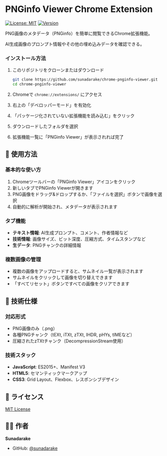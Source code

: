 # PNGinfo Viewer Chrome Extension

[![License: MIT](https://img.shields.io/badge/License-MIT-yellow.svg)](https://opensource.org/licenses/MIT)
[![Version](https://img.shields.io/badge/version-1.0-blue.svg)](https://github.com/sunadarake/chrome-pnginfo-viewer)

PNG画像のメタデータ（PNGinfo）を簡単に閲覧できるChrome拡張機能。

AI生成画像のプロンプト情報やその他の埋め込みデータを確認できる。

### インストール方法

1. このリポジトリをクローンまたはダウンロード
   ```bash
   git clone https://github.com/sunadarake/chrome-pnginfo-viewer.git
   cd chrome-pnginfo-viewer
   ```

2. Chromeで `chrome://extensions/` にアクセス

3. 右上の「デベロッパーモード」を有効化

4. 「パッケージ化されていない拡張機能を読み込む」をクリック

5. ダウンロードしたフォルダを選択

6. 拡張機能一覧に「PNGinfo Viewer」が表示されれば完了

## 🚀 使用方法

### 基本的な使い方
1. Chromeツールバーの「PNGinfo Viewer」アイコンをクリック
2. 新しいタブでPNGinfo Viewerが開きます
3. PNG画像をドラッグ&ドロップするか、「ファイルを選択」ボタンで画像を選択
4. 自動的に解析が開始され、メタデータが表示されます

### タブ機能
- **テキスト情報**: AI生成プロンプト、コメント、作者情報など
- **技術情報**: 画像サイズ、ビット深度、圧縮方式、タイムスタンプなど
- **生データ**: PNGチャンクの詳細情報

### 複数画像の管理
- 複数の画像をアップロードすると、サムネイル一覧が表示されます
- サムネイルをクリックして画像を切り替えできます
- 「すべてリセット」ボタンですべての画像をクリアできます

## 🔧 技術仕様

### 対応形式
- PNG画像のみ（.png）
- 各種PNGチャンク（tEXt, iTXt, zTXt, IHDR, pHYs, tIMEなど）
- 圧縮されたzTXtチャンク（DecompressionStream使用）

### 技術スタック
- **JavaScript**: ES2015+、Manifest V3
- **HTML5**: セマンティックマークアップ
- **CSS3**: Grid Layout、Flexbox、レスポンシブデザイン

## 📄 ライセンス

[MIT License](LICENSE)


## 👨‍💻 作者

**Sunadarake**
- GitHub: [@sunadarake](https://github.com/sunadarake)
